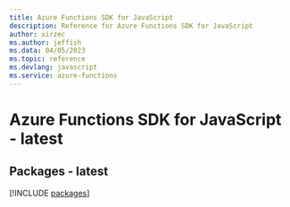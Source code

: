 ```yaml
---
title: Azure Functions SDK for JavaScript
description: Reference for Azure Functions SDK for JavaScript
author: xirzec
ms.author: jeffish
ms.data: 04/05/2023
ms.topic: reference
ms.devlang: javascript
ms.service: azure-functions
---
```

# Azure Functions SDK for JavaScript - latest
## Packages - latest
[!INCLUDE [packages](functions-index.md)]